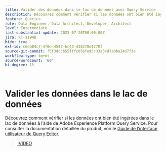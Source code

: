 ```yaml
---
title: Valider des données dans le lac de données avec Query Service
description: Découvrez comment vérifier si les données ont bien été ingérées dans le lac de données à l’aide de Adobe Experience Platform Query Service.
feature: Queries
role: Data Engineer, Data Architect, Developer, Architect
level: Intermediate
last-substantial-update: 2023-07-26T00:00:00Z
jira: KT-11948
hide: true
exl-id: c6eb04c7-4f0d-4547-bc43-436278e1770f
source-git-commit: f5f3dcc655fffc056fe95c33a3cd7abba24d7f3a
workflow-type: tm+mt
source-wordcount: '60'
ht-degree: 1%

---
```


# Valider les données dans le lac de données

Découvrez comment vérifier si les données ont bien été ingérées dans le lac de données à l’aide de Adobe Experience Platform Query Service. Pour consulter la documentation détaillée du produit, voir le [Guide de l’interface utilisateur de Query Editor](https://experienceleague.adobe.com/docs/experience-platform/query/home.html?lang=fr).

>[!VIDEO](https://video.tv.adobe.com/v/3416130?learn=on&enablevpops)
